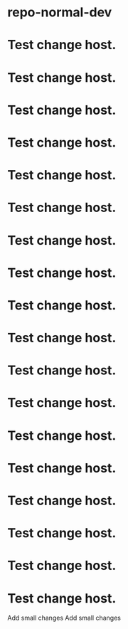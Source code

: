 # repo-normal-dev

# Test change host.


# Test change host.



# Test change host.


# Test change host.



# Test change host.




# Test change host.



# Test change host.




# Test change host.


# Test change host.

# Test change host.


# Test change host.



# Test change host.


# Test change host.



# Test change host.




# Test change host.



# Test change host.




# Test change host.


# Test change host.

Add small changes
Add small changes
